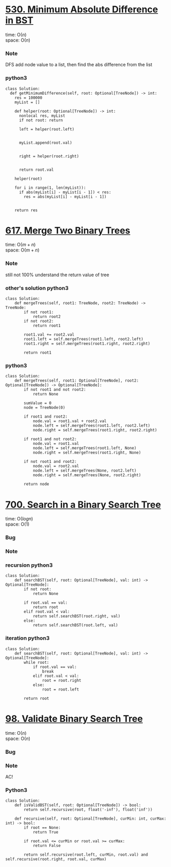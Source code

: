 # [530. Minimum Absolute Difference in BST](https://leetcode.com/problems/minimum-absolute-difference-in-bst/)

time: O($n$)\
space: O($n$) 

### Note
DFS add node value to a list, then find the abs difference from the list

### python3
``` python3
class Solution:
  def getMinimumDifference(self, root: Optional[TreeNode]) -> int:
    res = 100000
    myList = []

    def helper(root: Optional[TreeNode]) -> int:
      nonlocal res, myList
      if not root: return

      left = helper(root.left)

        
      myList.append(root.val)


      right = helper(root.right)


      return root.val
    
    helper(root)

    for i in range(1, len(myList)):
      if abs(myList[i] - myList[i - 1]) < res:
        res = abs(myList[i] - myList[i - 1])


    return res
```


# [617. Merge Two Binary Trees](https://leetcode.com/problems/merge-two-binary-trees/description/)

time: O($m + n$)\
space: O($m + n$) 

### Note
still not 100% understand the return value of tree

### other's solution python3
``` python3
class Solution:
    def mergeTrees(self, root1: TreeNode, root2: TreeNode) -> TreeNode:
        if not root1: 
            return root2
        if not root2: 
            return root1

        root1.val += root2.val
        root1.left = self.mergeTrees(root1.left, root2.left)
        root1.right = self.mergeTrees(root1.right, root2.right)
        
        return root1
```

### python3
``` python3
class Solution:
    def mergeTrees(self, root1: Optional[TreeNode], root2: Optional[TreeNode]) -> Optional[TreeNode]:
        if not root1 and not root2:
            return None
        
        sumValue = 0
        node = TreeNode(0)

        if root1 and root2:
            node.val = root1.val + root2.val
            node.left = self.mergeTrees(root1.left, root2.left)
            node.right = self.mergeTrees(root1.right, root2.right)

        if root1 and not root2:
            node.val = root1.val
            node.left = self.mergeTrees(root1.left, None)
            node.right = self.mergeTrees(root1.right, None)

        if not root1 and root2:
            node.val = root2.val
            node.left = self.mergeTrees(None, root2.left)
            node.right = self.mergeTrees(None, root2.right)

        return node
```



# [700. Search in a Binary Search Tree](https://leetcode.com/problems/search-in-a-binary-search-tree/description/)

time: O($logn$)\
space: O(1) 

### Bug

### Note

### recursion python3
``` python3
class Solution:
    def searchBST(self, root: Optional[TreeNode], val: int) -> Optional[TreeNode]:
        if not root:
            return None
        
        if root.val == val:
            return root
        elif root.val < val:
            return self.searchBST(root.right, val)
        else:
            return self.searchBST(root.left, val)

```

### iteration python3
``` python3
class Solution:
    def searchBST(self, root: Optional[TreeNode], val: int) -> Optional[TreeNode]:
        while root:
            if root.val == val:
                break
            elif root.val < val:
                root = root.right
            else:
                root = root.left

        return root

```

# [98. Validate Binary Search Tree](https://leetcode.com/problems/validate-binary-search-tree/description/)

time: O($n$)\
space: O($n$)

### Bug

### Note
AC!

### Python3
``` python3
class Solution:
    def isValidBST(self, root: Optional[TreeNode]) -> bool:
        return self.recursive(root, float('-inf'), float('inf'))

    def recursive(self, root: Optional[TreeNode], curMin: int, curMax: int) -> bool:
        if root == None:
            return True
        
        if root.val <= curMin or root.val >= curMax:
            return False
        
        return self.recursive(root.left, curMin, root.val) and self.recursive(root.right, root.val, curMax)

```



